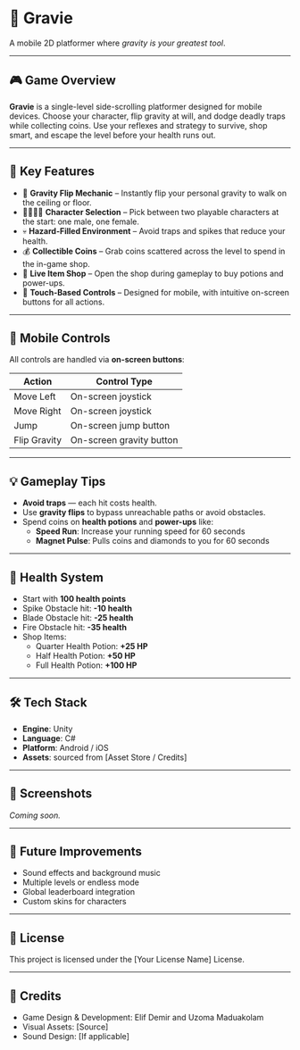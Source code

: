 # 🌌 Gravie

A mobile 2D platformer where *gravity is your greatest tool*.

---

## 🎮 Game Overview

**Gravie** is a single-level side-scrolling platformer designed for mobile devices. Choose your character, flip gravity at will, and dodge deadly traps while collecting coins. Use your reflexes and strategy to survive, shop smart, and escape the level before your health runs out.

---

## 🧩 Key Features

- 🔄 **Gravity Flip Mechanic** – Instantly flip your personal gravity to walk on the ceiling or floor.
- 🧍‍♂️🧍‍♀️ **Character Selection** – Pick between two playable characters at the start: one male, one female.
- 💀 **Hazard-Filled Environment** – Avoid traps and spikes that reduce your health.
- 💰 **Collectible Coins** – Grab coins scattered across the level to spend in the in-game shop.
- 🛒 **Live Item Shop** – Open the shop during gameplay to buy potions and power-ups.
- 📱 **Touch-Based Controls** – Designed for mobile, with intuitive on-screen buttons for all actions.

---

## 📱 Mobile Controls

All controls are handled via **on-screen buttons**:

| Action         | Control Type        |
|----------------|---------------------|
| Move Left     | On-screen joystick |
| Move Right     | On-screen joystick |
| Jump           | On-screen jump button |
| Flip Gravity   | On-screen gravity button |


---

## 💡 Gameplay Tips

- **Avoid traps** — each hit costs health.
- Use **gravity flips** to bypass unreachable paths or avoid obstacles.
- Spend coins on **health potions** and **power-ups** like:
  - **Speed Run**: Increase your running speed for 60 seconds
  - **Magnet Pulse**: Pulls coins and diamonds to you for 60 seconds

---

## 🔋 Health System

- Start with **100 health points**
- Spike Obstacle hit: **-10 health**
- Blade Obstacle hit: **-25 health**
- Fire Obstacle hit: **-35 health**
- Shop Items:
  - Quarter Health Potion: **+25 HP**
  - Half Health Potion: **+50 HP**
  - Full Health Potion: **+100 HP**

---

## 🛠️ Tech Stack

- **Engine**: Unity 
- **Language**: C# 
- **Platform**: Android / iOS
- **Assets**:  sourced from [Asset Store / Credits]

---

## 📸 Screenshots

*Coming soon.*

---

## 🚧 Future Improvements

- Sound effects and background music
- Multiple levels or endless mode
- Global leaderboard integration
- Custom skins for characters

---

## 📄 License

This project is licensed under the [Your License Name] License.

---

## 🙌 Credits

- Game Design & Development: Elif Demir and Uzoma Maduakolam
- Visual Assets: [Source]
- Sound Design: [If applicable]
